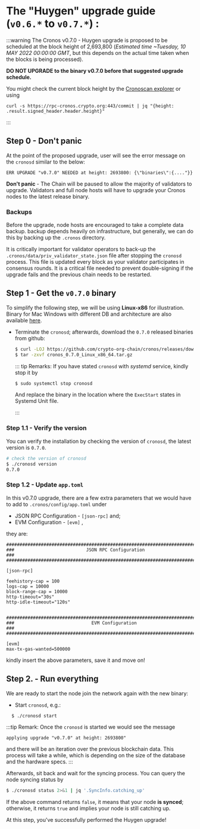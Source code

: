 # The "Huygen" upgrade guide (`v0.6.*` to `v0.7.*`) :

:::warning
The Cronos v0.7.0 - Huygen upgrade is proposed to be scheduled at the block height of 2,693,800 
(_Estimated time ~Tuesday, 10 MAY 2022 00:00:00 GMT_, but this depends on the actual time taken when the blocks is being processed).



**DO NOT UPGRADE to the binary v0.7.0 before that suggested upgrade schedule.**


You might check the current block height by the [Cronoscan explorer](https://cronoscan.com/) or using 
```
curl -s https://rpc-cronos.crypto.org:443/commit | jq "{height: .result.signed_header.header.height}"
```
:::

## Step 0 - Don't panic

At the point of the proposed upgrade, user will see the error message on the `cronosd` similar to the below:

```
ERR UPGRADE "v0.7.0" NEEDED at height: 2693800: {\"binaries\":{...."}}
```

**Don't panic** - The Chain will be paused to allow the majority of validators to upgrade. Validators and full node hosts will have to upgrade your Cronos nodes to the latest release binary.

### Backups

Before the upgrade, node hosts are encouraged to take a complete data backup. backup depends heavily on infrastructure, but generally, we can do this by backing up the `.cronos` directory.

It is critically important for validator operators to back-up the `.cronos/data/priv_validator_state.json` file after stopping the `cronosd` process. This file is updated every block as your validator participates in consensus rounds. It is a critical file needed to prevent double-signing if the upgrade fails and the previous chain needs to be restarted.

## Step 1 - Get the `v0.7.0` binary

To simplify the following step, we will be using **Linux-x86** for illustration. Binary for Mac Windows with different DB and architecture are also available [here](https://github.com/crypto-org-chain/cronos/releases/tag/v0.7.0).

- Terminate the `cronosd`; afterwards, download the `0.7.0` released binaries from github:

  ```bash
  $ curl -LOJ https://github.com/crypto-org-chain/cronos/releases/download/v0.7.0/cronos_0.7.0_Linux_x86_64.tar.gz
  $ tar -zxvf cronos_0.7.0_Linux_x86_64.tar.gz
  ```

  ::: tip Remarks:
  If you have stated `cronosd` with _systemd_ service, kindly stop it by

  ```bash
  $ sudo systemctl stop cronosd
  ```

  And replace the binary in the location where the `ExecStart` states in Systemd Unit file.

  :::

### Step 1.1 - Verify the version

You can verify the installation by checking the version of `cronosd`, the latest version is `0.7.0`.

```bash
# check the version of cronosd
$ ./cronosd version
0.7.0
```

### Step 1.2 - Update `app.toml`

In this v0.7.0 upgrade, there are a few extra parameters that we would have to add to `.cronos/config/app.toml` under

- JSON RPC Configuration - `[json-rpc]` and;
- EVM Configuration - `[evm]` ,

they are:

```
###############################################################################
###                           JSON RPC Configuration                        ###
###############################################################################

[json-rpc]

feehistory-cap = 100
logs-cap = 10000
block-range-cap = 10000
http-timeout="30s"
http-idle-timeout="120s"


###############################################################################
###                             EVM Configuration                           ###
###############################################################################

[evm]
max-tx-gas-wanted=500000

```

kindly insert the above parameters, save it and move on!

## Step 2. - Run everything

We are ready to start the node join the network again with the new binary:

- Start `cronosd`, e.g.:

```bash
  $ ./cronosd start
```

:::tip Remark:
Once the `cronosd` is started we would see the message

```
applying upgrade "v0.7.0" at height: 2693800"
```

and there will be an iteration over the previous blockchain data. This process will take a while, which is depending on the size of the database and the hardware specs.
:::

Afterwards, sit back and wait for the syncing process. You can query the node syncing status by

```bash
$ ./cronosd status 2>&1 | jq '.SyncInfo.catching_up'
```

If the above command returns `false`, it means that your node **is synced**; otherwise, it returns `true` and implies your node is still catching up.

At this step, you've successfully performed the Huygen upgrade!
